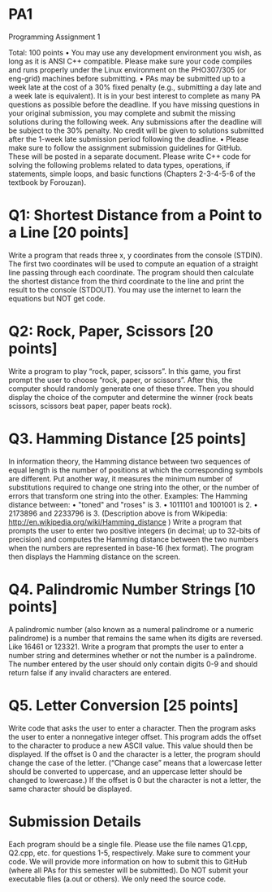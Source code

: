 # PA1
Programming Assignment 1

Total: 100 points
• You may use any development environment you wish, as long as it is ANSI C++ compatible. Please
make sure your code compiles and runs properly under the Linux environment on the PHO307/305 (or
eng-grid) machines before submitting.
• PAs may be submitted up to a week late at the cost of a 30% fixed penalty (e.g., submitting a day late
and a week late is equivalent). It is in your best interest to complete as many PA questions as possible
before the deadline. If you have missing questions in your original submission, you may complete and
submit the missing solutions during the following week. Any submissions after the deadline will be
subject to the 30% penalty. No credit will be given to solutions submitted after the 1-week late
submission period following the deadline.
• Please make sure to follow the assignment submission guidelines for GitHub. These will be posted in a
separate document.
Please write C++ code for solving the following problems related to data types, operations, if
statements, simple loops, and basic functions (Chapters 2-3-4-5-6 of the textbook by Forouzan).

# Q1: Shortest Distance from a Point to a Line [20 points]
Write a program that reads three x, y coordinates from the console (STDIN). The first two
coordinates will be used to compute an equation of a straight line passing through each
coordinate. The program should then calculate the shortest distance from the third coordinate
to the line and print the result to the console (STDOUT). You may use the internet to learn the
equations but NOT get code.

# Q2: Rock, Paper, Scissors [20 points]
Write a program to play “rock, paper, scissors”. In this game, you first prompt the user to choose “rock,
paper, or scissors”. After this, the computer should randomly generate one of these three. Then you
should display the choice of the computer and determine the winner (rock beats scissors, scissors beat
paper, paper beats rock).

# Q3. Hamming Distance [25 points]
In information theory, the Hamming distance between two sequences of equal length is the number of
positions at which the corresponding symbols are different. Put another way, it measures the minimum
number of substitutions required to change one string into the other, or the number of errors that
transform one string into the other.
Examples:
The Hamming distance between:
• "toned" and "roses" is 3.
• 1011101 and 1001001 is 2.
• 2173896 and 2233796 is 3.
(Description above is from Wikipedia: http://en.wikipedia.org/wiki/Hamming_distance )
Write a program that prompts the user to enter two positive integers (in decimal; up to 32-bits of
precision) and computes the Hamming distance between the two numbers when the numbers are
represented in base-16 (hex format). The program then displays the Hamming distance on the screen.

# Q4. Palindromic Number Strings [10 points]
A palindromic number (also known as a numeral palindrome or a numeric palindrome) is a number
that remains the same when its digits are reversed. Like 16461 or 123321.
Write a program that prompts the user to enter a number string and determines whether or not the
number is a palindrome. The number entered by the user should only contain digits 0-9 and should
return false if any invalid characters are entered.

# Q5. Letter Conversion [25 points]
Write code that asks the user to enter a character. Then the program asks the user to enter a nonnegative integer offset. This program adds the offset to the character to produce a new ASCII value. This
value should then be displayed. If the offset is 0 and the character is a letter, the program should change
the case of the letter. (“Change case” means that a lowercase letter should be converted to uppercase,
and an uppercase letter should be changed to lowercase.) If the offset is 0 but the character is not a
letter, the same character should be displayed. 

# Submission Details
Each program should be a single file. Please use the file names Q1.cpp, Q2.cpp, etc. for questions 1-5,
respectively. Make sure to comment your code. We will provide more information on how to submit
this to GitHub (where all PAs for this semester will be submitted). Do NOT submit your executable files
(a.out or others). We only need the source code.

